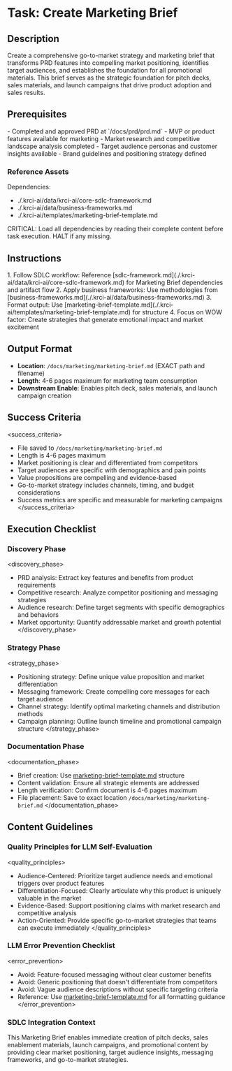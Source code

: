 # Task: Create Marketing Brief

## Description

Create a comprehensive go-to-market strategy and marketing brief that transforms PRD features into compelling market positioning, identifies target audiences, and establishes the foundation for all promotional materials. This brief serves as the strategic foundation for pitch decks, sales materials, and launch campaigns that drive product adoption and sales results.

## Prerequisites

<prerequisites>
- Completed and approved PRD at `/docs/prd/prd.md`
- MVP or product features available for marketing
- Market research and competitive landscape analysis completed
- Target audience personas and customer insights available
- Brand guidelines and positioning strategy defined
</prerequisites>

### Reference Assets

Dependencies:

- ./.krci-ai/data/krci-ai/core-sdlc-framework.md
- ./.krci-ai/data/business-frameworks.md
- ./.krci-ai/templates/marketing-brief-template.md

CRITICAL: Load all dependencies by reading their complete content before task execution. HALT if any missing.

## Instructions

<instructions>
1. Follow SDLC workflow: Reference [sdlc-framework.md](./.krci-ai/data/krci-ai/core-sdlc-framework.md) for Marketing Brief dependencies and artifact flow
2. Apply business frameworks: Use methodologies from [business-frameworks.md](./.krci-ai/data/business-frameworks.md)
3. Format output: Use [marketing-brief-template.md](./.krci-ai/templates/marketing-brief-template.md) for structure
4. Focus on WOW factor: Create strategies that generate emotional impact and market excitement
</instructions>

## Output Format

- **Location**: `/docs/marketing/marketing-brief.md` (EXACT path and filename)
- **Length**: 4-6 pages maximum for marketing team consumption
- **Downstream Enable**: Enables pitch deck, sales materials, and launch campaign creation

## Success Criteria

<success_criteria>
- File saved to `/docs/marketing/marketing-brief.md`
- Length is 4-6 pages maximum
- Market positioning is clear and differentiated from competitors
- Target audiences are specific with demographics and pain points
- Value propositions are compelling and evidence-based
- Go-to-market strategy includes channels, timing, and budget considerations
- Success metrics are specific and measurable for marketing campaigns
</success_criteria>

## Execution Checklist

### Discovery Phase

<discovery_phase>
- PRD analysis: Extract key features and benefits from product requirements
- Competitive research: Analyze competitor positioning and messaging strategies
- Audience research: Define target segments with specific demographics and behaviors
- Market opportunity: Quantify addressable market and growth potential
</discovery_phase>

### Strategy Phase

<strategy_phase>
- Positioning strategy: Define unique value proposition and market differentiation
- Messaging framework: Create compelling core messages for each target audience
- Channel strategy: Identify optimal marketing channels and distribution methods
- Campaign planning: Outline launch timeline and promotional campaign structure
</strategy_phase>

### Documentation Phase

<documentation_phase>
- Brief creation: Use [marketing-brief-template.md](./.krci-ai/templates/marketing-brief-template.md) structure
- Content validation: Ensure all strategic elements are addressed
- Length verification: Confirm document is 4-6 pages maximum
- File placement: Save to exact location `/docs/marketing/marketing-brief.md`
</documentation_phase>

## Content Guidelines

### Quality Principles for LLM Self-Evaluation

<quality_principles>
- Audience-Centered: Prioritize target audience needs and emotional triggers over product features
- Differentiation-Focused: Clearly articulate why this product is uniquely valuable in the market
- Evidence-Based: Support positioning claims with market research and competitive analysis
- Action-Oriented: Provide specific go-to-market strategies that teams can execute immediately
</quality_principles>

### LLM Error Prevention Checklist

<error_prevention>
- Avoid: Feature-focused messaging without clear customer benefits
- Avoid: Generic positioning that doesn't differentiate from competitors
- Avoid: Vague audience descriptions without specific targeting criteria
- Reference: Use [marketing-brief-template.md](./.krci-ai/templates/marketing-brief-template.md) for all formatting guidance
</error_prevention>

### SDLC Integration Context

This Marketing Brief enables immediate creation of pitch decks, sales enablement materials, launch campaigns, and promotional content by providing clear market positioning, target audience insights, messaging frameworks, and go-to-market strategies.
